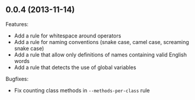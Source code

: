 ## 0.0.4 (2013-11-14)

Features:

  - Add a rule for whitespace around operators
  - Add a rule for naming conventions (snake case, camel case, screaming snake case)
  - Add a rule that allow only definitions of names containing valid English words
  - Add a rule that detects the use of global variables

Bugfixes:

  - Fix counting class methods in `--methods-per-class` rule
